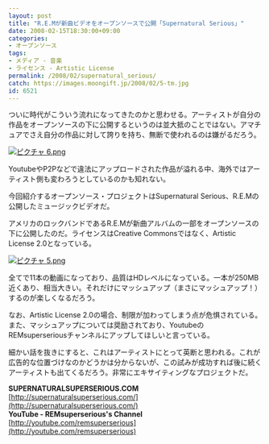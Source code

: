 ```yaml
---
layout: post
title: "R.E.Mが新曲ビデオをオープンソースで公開「Supernatural Serious」"
date: 2008-02-15T18:30:00+09:00
categories:
- オープンソース
tags: 
- メディア - 音楽
- ライセンス - Artistic License
permalink: /2008/02/supernatural_serious/
catch: https://images.moongift.jp/2008/02/5-tm.jpg
id: 6521
---
```

ついに時代がこういう流れになってきたのかと思わせる。アーティストが自分の作品をオープンソースの下に公開するというのは並大抵のことではない。アマチュアでさえ自分の作品に対して誇りを持ち、無断で使われるのは嫌がるだろう。   
  
[![ピクチャ 6.png](https://images.moongift.jp/2008/02/6-tm.jpg)](https://images.moongift.jp/2008/02/6.jpg)  
  
YoutubeやP2Pなどで違法にアップロードされた作品が溢れる中、海外ではアーティスト側も変わろうとしているのかも知れない。   
  
今回紹介するオープンソース・プロジェクトはSupernatural Serious、R.E.Mの公開したミュージックビデオだ。   
  
<!--more-->  
  
アメリカのロックバンドであるR.E.Mが新曲アルバムの一部をオープンソースの下に公開したのだ。ライセンスはCreative Commonsではなく、Artistic License 2.0となっている。   
  
[![ピクチャ 5.png](https://images.moongift.jp/2008/02/5-tm.jpg)](https://images.moongift.jp/2008/02/5.jpg)  
  
全てで11本の動画になっており、品質はHDレベルになっている。一本が250MB近くあり、相当大きい。それだけにマッシュアップ（まさにマッシュアップ！）するのが楽しくなるだろう。   
  
なお、Artistic License 2.0の場合、制限が加わってしまう点が危惧されている。また、マッシュアップについては奨励されており、YoutubeのREMsuperseriousチャンネルにアップしてほしいと言っている。   
  
細かい話を抜きにすると、これはアーティストにとって英断と思われる。これが広告的な位置づけなのかどうかは分からないが、この試みが成功すれば後に続くアーティストも出てくるだろう。非常にエキサイティングなプロジェクトだ。   
  
**SUPERNATURALSUPERSERIOUS.COM**  
[http://supernaturalsuperserious.com/](http://supernaturalsuperserious.com/)  
**YouTube - REMsuperserious's Channel**  
[http://youtube.com/remsuperserious](http://youtube.com/remsuperserious)

